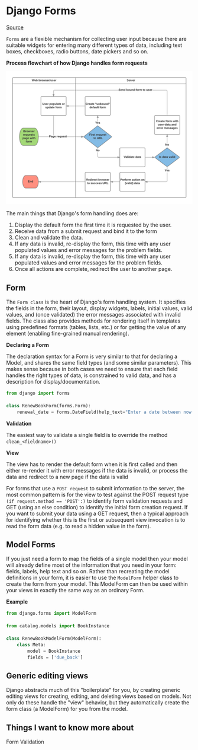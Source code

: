 # Django Forms

[Source](https://developer.mozilla.org/en-US/docs/Learn/Server-side/Django/Forms)

`Forms` are a flexible mechanism for collecting user input because there are suitable widgets for entering many different types of data, including text boxes, checkboxes, radio buttons, date pickers and so on. 

**Process flowchart of how Django handles form requests**

![Process flowchart](/images/form_handling_-_standard.png)

The main things that Django's form handling does are:

1. Display the default form the first time it is requested by the user. 
2. Receive data from a submit request and bind it to the form
3. Clean and validate the data. 
4. If any data is invalid, re-display the form, this time with any user populated values and error messages for the problem fields.
5. If any data is invalid, re-display the form, this time with any user populated values and error messages for the problem fields.
6. Once all actions are complete, redirect the user to another page.

## Form

The `Form class` is the heart of Django's form handling system. It specifies the fields in the form, their layout, display widgets, labels, initial values, valid values, and (once validated) the error messages associated with invalid fields. The class also provides methods for rendering itself in templates using predefined formats (tables, lists, etc.) or for getting the value of any element (enabling fine-grained manual rendering).

**Declaring a Form**

The declaration syntax for a Form is very similar to that for declaring a Model, and shares the same field types (and some similar parameters). This makes sense because in both cases we need to ensure that each field handles the right types of data, is constrained to valid data, and has a description for display/documentation.

```python
from django import forms

class RenewBookForm(forms.Form):
    renewal_date = forms.DateField(help_text="Enter a date between now and 4 weeks (default 3).")

```

**Validation**

The easiest way to validate a single field is to override the method `clean_<fieldname>()`

**View**

The view has to render the default form when it is first called and then either re-render it with error messages if the data is invalid, or process the data and redirect to a new page if the data is valid 

For forms that use a `POST request` to submit information to the server, the most common pattern is for the view to test against the POST request type `(if request.method == 'POST':)` to identify form validation requests and GET (using an else condition) to identify the initial form creation request. If you want to submit your data using a GET request, then a typical approach for identifying whether this is the first or subsequent view invocation is to read the form data (e.g. to read a hidden value in the form).

## Model Forms

 If you just need a form to map the fields of a single model then your model will already define most of the information that you need in your form: fields, labels, help text and so on. Rather than recreating the model definitions in your form, it is easier to use the `ModelForm` helper class to create the form from your model. This ModelForm can then be used within your views in exactly the same way as an ordinary Form.

**Example**

```python
from django.forms import ModelForm

from catalog.models import BookInstance

class RenewBookModelForm(ModelForm):
    class Meta:
        model = BookInstance
        fields = ['due_back']

```
## Generic editing views

Django abstracts much of this "boilerplate" for you, by creating generic editing views for creating, editing, and deleting views based on models. Not only do these handle the "view" behavior, but they automatically create the form class (a ModelForm) for you from the model.

## Things I want to know more about

Form Validation
